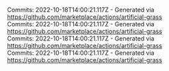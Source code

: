Commits: 2022-10-18T14:00:21.117Z - Generated via https://github.com/marketplace/actions/artificial-grass
<br>
Commits: 2022-10-18T14:00:21.117Z - Generated via https://github.com/marketplace/actions/artificial-grass
<br>
Commits: 2022-10-18T14:00:21.117Z - Generated via https://github.com/marketplace/actions/artificial-grass
<br>
Commits: 2022-10-18T14:00:21.117Z - Generated via https://github.com/marketplace/actions/artificial-grass
<br>
